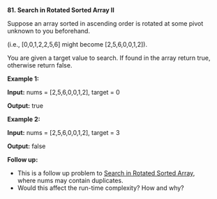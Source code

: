 **81. Search in Rotated Sorted Array II**

Suppose an array sorted in ascending order is rotated at some pivot unknown to you beforehand.

(i.e., [0,0,1,2,2,5,6] might become [2,5,6,0,0,1,2]).

You are given a target value to search. If found in the array return true, otherwise return false.

**Example 1:**

**Input:** nums = [2,5,6,0,0,1,2], target = 0

**Output:** true

**Example 2:**

**Input:** nums = [2,5,6,0,0,1,2], target = 3

**Output:** false

**Follow up:**

- This is a follow up problem to [Search in Rotated Sorted Array](https://leetcode.com/problems/search-in-rotated-sorted-array/description/), where nums may contain duplicates.
- Would this affect the run-time complexity? How and why?

